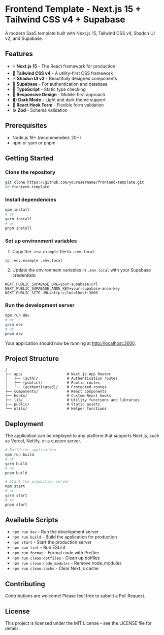 # Frontend Template - Next.js 15 + Tailwind CSS v4 + Supabase

A modern SaaS template built with Next.js 15, Tailwind CSS v4, Shadcn UI v2, and Supabase.

## Features

- ⚡️ **Next.js 15** - The React framework for production
- 💨 **Tailwind CSS v4** - A utility-first CSS framework
- 🔥 **Shadcn UI v2** - Beautifully designed components
- 🔐 **Supabase** - For authentication and database
- 📝 **TypeScript** - Static type checking
- 📱 **Responsive Design** - Mobile-first approach
- 🌓 **Dark Mode** - Light and dark theme support
- 🧩 **React Hook Form** - Flexible form validation
- ⚙️ **Zod** - Schema validation

## Prerequisites

- Node.js 18+ (recommended: 20+)
- npm or yarn or pnpm

## Getting Started

### Clone the repository

```bash
git clone https://github.com/yourusername/frontend-template.git
cd frontend-template
```

### Install dependencies

```bash
npm install
# or
yarn install
# or
pnpm install
```

### Set up environment variables

1. Copy the `.env.example` file to `.env.local`:

```bash
cp .env.example .env.local
```

2. Update the environment variables in `.env.local` with your Supabase credentials:

```
NEXT_PUBLIC_SUPABASE_URL=your-supabase-url
NEXT_PUBLIC_SUPABASE_ANON_KEY=your-supabase-anon-key
NEXT_PUBLIC_SITE_URL=http://localhost:3000
```

### Run the development server

```bash
npm run dev
# or
yarn dev
# or
pnpm dev
```

Your application should now be running at [http://localhost:3000](http://localhost:3000).

## Project Structure

```
/
├── app/                    # Next.js App Router
│   ├── (auth)/             # Authentication routes
│   ├── (public)/           # Public routes
│   └── (authenticated)/    # Protected routes
├── components/             # React components
├── hooks/                  # Custom React hooks
├── lib/                    # Utility functions and libraries
├── public/                 # Static assets
└── utils/                  # Helper functions
```

## Deployment

The application can be deployed to any platform that supports Next.js, such as Vercel, Netlify, or a custom server.

```bash
# Build the application
npm run build
# or
yarn build
# or
pnpm build

# Start the production server
npm start
# or
yarn start
# or
pnpm start
```

## Available Scripts

- `npm run dev` - Run the development server
- `npm run build` - Build the application for production
- `npm start` - Start the production server
- `npm run lint` - Run ESLint
- `npm run format` - Format code with Prettier
- `npm run clean:dotfiles` - Clean up dotfiles
- `npm run clean:node_modules` - Remove node_modules
- `npm run clean:cache` - Clear Next.js cache

## Contributing

Contributions are welcome! Please feel free to submit a Pull Request.

## License

This project is licensed under the MIT License - see the LICENSE file for details.